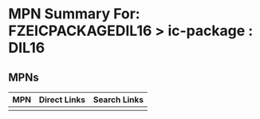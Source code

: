 



# MPN Summary For: FZEICPACKAGEDIL16 > ic-package : DIL16

## MPNs
  

|MPN|Direct Links|Search Links|
| :--- | :--- | :--- |
||||
